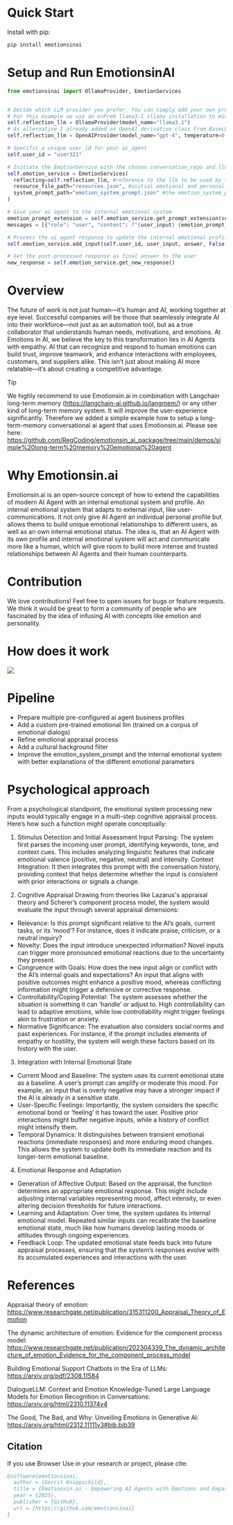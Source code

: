 # Quick Start

Install with pip:

```bash
pip install emotionsinai
```

# Setup and Run EmotionsinAI

```python
from emotionsinai import OllamaProvider, EmotionServices


# Decide which LLM provider you prefer. You can simply add your own provider here by using a derivative of BaseLLM.
# For this example we use an onPrem llama3.1 ollama installation to minimize inference costs of the emotional system.
self.reflection_llm = OllamaProvider(model_name="llama3.1")
# As alternative I already added an OpenAI derivative class from BaseLLM - see example here:
self.reflection_llm = OpenAIProvider(model_name="gpt-4", temperature=0.7, openai_key=OPENAI_API_KEY)

# Specific a unique user_id for your ai_agent
self.user_id = "user321"

# Initiate the EmotionService with the chosen conversation_repo and llm provider
self.emotion_service = EmotionServices(
  reflecting=self.reflection_llm, #reference to the llm to be used by the emotional system (see initialization above)
  resource_file_path="resources.json", #initial emotional and personal profile setup of your agent
  system_prompt_path="emotion_system_prompt.json" #the emotion_system_prompt how your prompts will be extended by the required profil information
)

# Give your ai agent to the internal emotional system
emotion_prompt_extension = self.emotion_service.get_prompt_extension(self.user_id)    #get the prompt extension that includes the profile
messages = [{"role": "user", "content": f"{user_input} {emotion_prompt_extension}"}]  #extend the ai agent prompt with these profile information before processing

# Process the ai agent response to update the internal emotional profile and to adapt the answer to the writing style of the user (OPTIONAL) and a more natural split of the answer (OPTIONAL)
self.emotion_service.add_input(self.user_id, user_input, answer, False, False)

# Get the post-processed response as final answer to the user
new_response = self.emotion_service.get_new_response()

```
# Overview

The future of work is not just human—it’s human and AI, working together at eye level.
Successful companies will be those that seamlessly integrate AI into their workforce—not just as an automation tool, but as a true collaborator that understands human needs, motivations, and emotions. At Emotions in AI, we believe the key to this transformation lies in AI Agents with empathy.
AI that can recognize and respond to human emotions can build trust, improve teamwork, and enhance interactions with employees, customers, and suppliers alike.
This isn’t just about making AI more relatable—it’s about creating a competitive advantage.

>[!TIP]
>We highly recommend to use Emotionsin.ai in combination with Langchain long-term memory (https://langchain-ai.github.io/langmem/) or any other kind of long-term memory system. It will improve the user-experience significantly.
Therefore we added a simple example how to setup a long-term-memory conversational ai agent that uses Emotionsin.ai. Please see here: https://github.com/RegCoding/emotionsin_ai_package/tree/main/demos/simple%20long-term%20memory%20emotional%20agent

# Why Emotionsin.ai

Emotionsin.ai is an open-source concept of how to extend the capabilities of modern AI Agent with an internal emotional system and profile. An internal emotional system that adapts to external input, like user-communications.
It not only give AI Agent an individual personal profile but allows thems to build unique emotional relationships to different users, as well as an own internal emotional status.
The idea is, that an AI Agent with its own profile and internal emotional system will act and communicate more like a human, which will give room to build more intense and trusted relationships between AI Agents and their human counterparts.

# Contribution

We love contributions! Feel free to open issues for bugs or feature requests. We think it would be great to form a community of people who are fascinated by the idea of infusing AI with concepts like emotion and personality.

# How does it work

<img src="https://www.emotionsin.ai/architecture.jpg">

# Pipeline

- Prepare multiple pre-configured ai agent business profiles
- Add a custom pre-trained emotional llm (trained on a corpus of emotional dialogs)
- Refine emotional appraisal process
- Add a cultural background filter
- Improve the emotion_system_prompt and the internal emotional system with better explanations of the different emotional parameters

# Psychological approach

From a psychological standpoint, the emotional system processing new inputs would typically engage in a multi-step cognitive appraisal process. Here’s how such a function might operate conceptually:

1. Stimulus Detection and Initial Assessment
Input Parsing: The system first parses the incoming user prompt, identifying keywords, tone, and context cues. This includes analyzing linguistic features that indicate emotional valence (positive, negative, neutral) and intensity.
Context Integration: It then integrates this prompt with the conversation history, providing context that helps determine whether the input is consistent with prior interactions or signals a change.

2. Cognitive Appraisal
Drawing from theories like Lazarus's appraisal theory and Scherer’s component process model, the system would evaluate the input through several appraisal dimensions:
- Relevance: Is this prompt significant relative to the AI’s goals, current tasks, or its ‘mood’? For instance, does it indicate praise, criticism, or a neutral inquiry?
- Novelty: Does the input introduce unexpected information? Novel inputs can trigger more pronounced emotional reactions due to the uncertainty they present.
- Congruence with Goals: How does the new input align or conflict with the AI’s internal goals and expectations? An input that aligns with positive outcomes might enhance a positive mood, whereas conflicting information might trigger a defensive or corrective response.
- Controllability/Coping Potential: The system assesses whether the situation is something it can ‘handle’ or adjust to. High controllability can lead to adaptive emotions, while low controllability might trigger feelings akin to frustration or anxiety.
- Normative Significance: The evaluation also considers social norms and past experiences. For instance, if the prompt includes elements of empathy or hostility, the system will weigh these factors based on its history with the user.

3. Integration with Internal Emotional State
- Current Mood and Baseline: The system uses its current emotional state as a baseline. A user’s prompt can amplify or moderate this mood. For example, an input that is overly negative may have a stronger impact if the AI is already in a sensitive state.
- User-Specific Feelings: Importantly, the system considers the specific emotional bond or ‘feeling’ it has toward the user. Positive prior interactions might buffer negative inputs, while a history of conflict might intensify them.
- Temporal Dynamics: It distinguishes between transient emotional reactions (immediate responses) and more enduring mood changes. This allows the system to update both its immediate reaction and its longer-term emotional baseline.

4. Emotional Response and Adaptation
- Generation of Affective Output: Based on the appraisal, the function determines an appropriate emotional response. This might include adjusting internal variables representing mood, affect intensity, or even altering decision thresholds for future interactions.
- Learning and Adaptation: Over time, the system updates its internal emotional model. Repeated similar inputs can recalibrate the baseline emotional state, much like how humans develop lasting moods or attitudes through ongoing experiences.
- Feedback Loop: The updated emotional state feeds back into future appraisal processes, ensuring that the system’s responses evolve with its accumulated experiences and interactions with the user.

# References

Appraisal theory of emotion: https://www.researchgate.net/publication/315311200_Appraisal_Theory_of_Emotion

The dynamic architecture of emotion: Evidence for the component process model: https://www.researchgate.net/publication/202304339_The_dynamic_architecture_of_emotion_Evidence_for_the_component_process_model

Building Emotional Support Chatbots in the Era of LLMs: https://arxiv.org/pdf/2308.11584

DialogueLLM: Context and Emotion Knowledge-Tuned Large Language Models for Emotion Recognition in Conversations: https://arxiv.org/html/2310.11374v4

The Good, The Bad, and Why: Unveiling Emotions in Generative AI: https://arxiv.org/html/2312.11111v3#bib.bib39

## Citation

If you use Browser Use in your research or project, please cite:

```bibtex
@software{emotionsinai,
  author = {Gerrit Knippschild},
  title = {Emotionsin.ai - Empowering AI Agents with Emotions and Empathy},
  year = {2025},
  publisher = {GitHub},
  url = {https://github.com/emotionsinai}
}
```